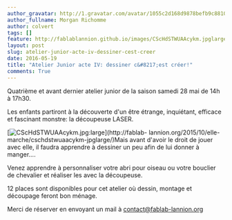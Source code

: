 ```yaml
---
author_gravatar: http://1.gravatar.com/avatar/1055c2d168d9878befb9c8810eda96dc?s=96&d=mm&r=g
author_fullname: Morgan Richomme
author: colvert
tags: []
feature: http://fablablannion.github.io/images/CScHdSTWUAAcykm.jpglarge.jpeg
layout: post
slug: atelier-junior-acte-iv-dessiner-cest-creer
date: 2016-05-19
title: "Atelier Junior acte IV: dessiner c&#8217;est créer!"
comments: True
---
```

Quatrième et avant dernier atelier junior de la saison samedi 28 mai de 14h à
17h30.

Les enfants partiront à la découverte d'un être étrange, inquiétant, efficace
et fascinant monstre: la découpeuse LASER.

[![CScHdSTWUAAcykm.jpg:large](http://fablablannion.github.io/images/CScHdSTWUAAcykm.jpglarge-1024x576.jpeg)](http://fablab-
lannion.org/2015/10/elle-marche/cschdstwuaacykm-jpglarge/)Mais avant d'avoir
le droit de jouer avec elle, il faudra apprendre à dessiner un peu afin de lui
donner à manger….

Venez apprendre à personnaliser votre abri pour oiseau ou votre bouclier de
chevalier et réaliser les avec la découpeuse.

12 places sont disponibles pour cet atelier où dessin, montage et découpage
feront bon ménage.

Merci de réserver en envoyant un mail à contact@fablab-lannion.org



